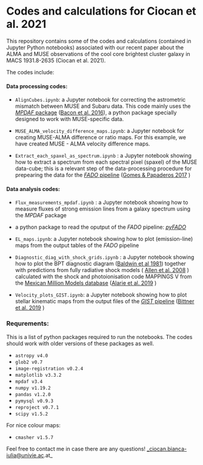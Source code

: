 # Codes and calculations for Ciocan et al. 2021 

This repository contains some of the codes and calculations (contained in Jupyter Python notebooks) associated with our recent paper about the ALMA and MUSE observations of the cool core brightest cluster galaxy in MACS 1931.8-2635 (Ciocan et al. 2021).  

The codes include:

#### Data processing codes:

+ `AlignCubes.ipynb`: a Jupyter notebook for correcting the astrometric mismatch between MUSE and Subaru data. This code mainly uses the [_MPDAF_ package](https://mpdaf.readthedocs.io/en/latest/muse.html) ([Bacon et al. 2016](https://ui.adsabs.harvard.edu/abs/2016ascl.soft11003B/abstract)), a python package specially designed to work with MUSE-specific data.

+ `MUSE_ALMA_velocity_difference_maps.ipynb`: a Jupyter notebook for creating MUSE-ALMA difference or ratio maps. For this example, we have created MUSE - ALMA velocity difference maps. 

+ `Extract_each_spaxel_as_spectrum.ipynb` : a Jupyter notebook showing how to extract a spectrum from each spectral pixel (spaxel) of the MUSE data-cube; this is a relevant step of the data-processing procedure for prepearing the data for the [_FADO_ pipeline](http://spectralsynthesis.org/fado-manual-v1b-patch-10.html) ([Gomes & Papaderos 2017](https://www.aanda.org/articles/aa/abs/2017/07/aa28986-16/aa28986-16.html) )

#### Data analysis codes:

+ `Flux_measurements_mpdaf.ipynb` : a Jupyter notebook showing how to measure fluxes of strong emission lines from a galaxy spectrum using the _MPDAF_ package

+ a python package to read the oputput of the _FADO_ pipeline: [_pyFADO_](https://github.com/miguelverdugo/pyFADO)

+ `EL_maps.ipynb`:  a Jupyter notebook showing how to plot (emission-line) maps from the output tables of the _FADO_ pipeline

+ `Diagnostic_diag_with_shock_grids.ipynb` : a Jupyter notebook showing how to plot the BPT diagnostic diagram ([Baldwin et al 1981](https://ui.adsabs.harvard.edu/abs/1981PASP...93....5B/abstract)) together with predictions from fully radiative shock models ( [Allen et al. 2008](https://iopscience.iop.org/article/10.1086/589652/meta) ) calculated with the shock and photoionisation code MAPPINGS V from the [Mexican Million Models database](http://3mdb.astro.unam.mx:3686) ([Alarie et al. 2019](https://ui.adsabs.harvard.edu/abs/2019RMxAA..55..377A/abstract) ) 

+ `Velocity_plots_GIST.ipynb`: a Jupyter notebook showing how to plot stellar kinematic maps from the output files of the [_GIST_ pipeline](https://abittner.gitlab.io/thegistpipeline/V3.0.3-doc1/) ([Bittner et al. 2019](https://ui.adsabs.harvard.edu/abs/2019A%26A...628A.117B/abstract) ) 

### Requrements:
This is a list of python packages required to run the notebooks. The codes should work with older versions of these packages as well.
+ `astropy v4.0`
+ `glob2 v0.7`
+ `image-registration v0.2.4` 
+ `matplotlib v3.3.2`
+ `mpdaf v3.4`
+ `numpy v1.19.2`
+ `pandas v1.2.0`
+ `pymysql v0.9.3` 
+ `reproject v0.7.1`
+ `scipy v1.5.2`

For nice colour maps:
+ `cmasher v1.5.7`


Feel free to contact me in case there are any questions! _ciocan.bianca-iulia@univie.ac.at_
